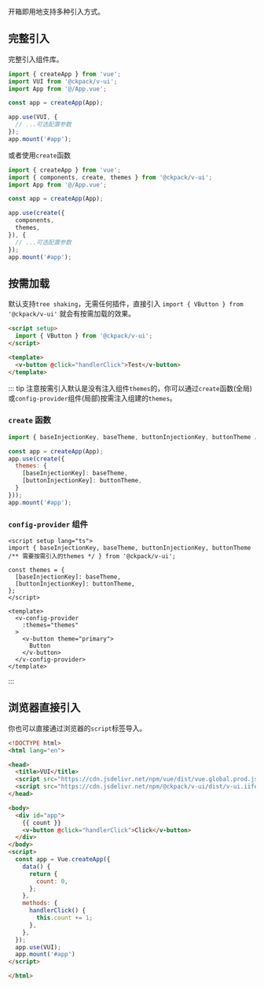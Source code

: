 开箱即用地支持多种引入方式。

## 完整引入

完整引入组件库。

```js
import { createApp } from 'vue';
import VUI from '@ckpack/v-ui';
import App from '@/App.vue';

const app = createApp(App);

app.use(VUI, {
  // ...可选配置参数
});
app.mount('#app');
```

或者使用`create`函数

```js
import { createApp } from 'vue';
import { components, create, themes } from '@ckpack/v-ui';
import App from '@/App.vue';

const app = createApp(App);

app.use(create({
  components,
  themes,
}), {
  // ...可选配置参数
});
app.mount('#app');
```

## 按需加载

默认支持`tree shaking`，无需任何插件，直接引入 `import { VButton } from '@ckpack/v-ui'` 就会有按需加载的效果。

```html
<script setup>
  import { VButton } from '@ckpack/v-ui';
</script>

<template>
  <v-button @click="handlerClick">Test</v-button>
</template>
```

::: tip
注意按需引入默认是没有注入组件`themes`的，你可以通过`create`函数(全局)或`config-provider`组件(局部)按需注入组建的`themes`。

### `create` 函数

```js
import { baseInjectionKey, baseTheme, buttonInjectionKey, buttonTheme /** 需要按需引入的themes */, create } from '@ckpack/v-ui';

const app = createApp(App);
app.use(create({
  themes: {
    [baseInjectionKey]: baseTheme,
    [buttonInjectionKey]: buttonTheme,
  }
}));
app.mount('#app');
```

### `config-provider` 组件

```vue
<script setup lang="ts">
import { baseInjectionKey, baseTheme, buttonInjectionKey, buttonTheme /** 需要按需引入的themes */ } from '@ckpack/v-ui';

const themes = {
  [baseInjectionKey]: baseTheme,
  [buttonInjectionKey]: buttonTheme,
};
</script>

<template>
  <v-config-provider
    :themes="themes"
  >
    <v-button theme="primary">
      Button
    </v-button>
  </v-config-provider>
</template>
```
:::

## 浏览器直接引入

你也可以直接通过浏览器的`script`标签导入。

```html
<!DOCTYPE html>
<html lang="en">

<head>
  <title>VUI</title>
  <script src="https://cdn.jsdelivr.net/npm/vue/dist/vue.global.prod.js"></script>
  <script src="https://cdn.jsdelivr.net/npm/@ckpack/v-ui/dist/v-ui.iife.js"></script>
</head>

<body>
  <div id="app">
    {{ count }}
    <v-button @click="handlerClick">Click</v-button>
  </div>
</body>
<script>
  const app = Vue.createApp({
    data() {
      return {
        count: 0,
      };
    },
    methods: {
      handlerClick() {
        this.count += 1;
      },
    },
  });
  app.use(VUI);
  app.mount('#app')
</script>

</html>
```
